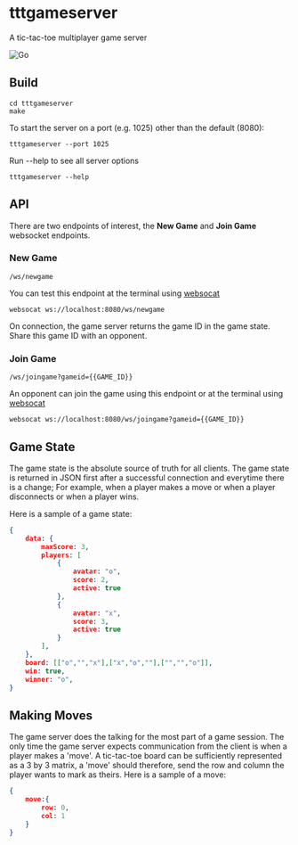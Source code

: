 # tttgameserver
A tic-tac-toe multiplayer game server

![Go](https://github.com/thealamu/tttgameserver/workflows/Go/badge.svg)

## Build
```shell
cd tttgameserver
make
```
To start the server on a port (e.g. 1025) other than the default (8080):
```shell
tttgameserver --port 1025
```
Run --help to see all server options
```shell
tttgameserver --help
```

## API
There are two endpoints of interest, the **New Game** and **Join Game** websocket endpoints.
### New Game
```
/ws/newgame
```
You can test this endpoint at the terminal using [websocat](https://github.com/vi/websocat)
```
websocat ws://localhost:8080/ws/newgame
```
On connection, the game server returns the game ID in the game state. Share this game ID with an opponent.
### Join Game
```
/ws/joingame?gameid={{GAME_ID}}
```
An opponent can join the game using this endpoint or at the terminal using [websocat](https://github.com/vi/websocat)
```
websocat ws://localhost:8080/ws/joingame?gameid={{GAME_ID}}
```

## Game State
The game state is the absolute source of truth for all clients.
The game state is returned in JSON first after a successful connection and everytime there is a change; For example, when a player makes a move or when a player disconnects or when a player wins.

Here is a sample of a game state:
```JSON
{
    data: {
        maxScore: 3,
        players: [
            {
                avatar: "o",
                score: 2,
                active: true
            }, 
            {
                avatar: "x",
                score: 3,
                active: true
            }
        ],
    },
    board: [["o","","x"],["x","o",""],["","","o"]],
    win: true,
    winner: "o",
}
```

## Making Moves
The game server does the talking for the most part of a game session. The only time the game server expects communication from the client is when a player makes a 'move'.
A tic-tac-toe board can be sufficiently represented as a 3 by 3 matrix, a 'move' should therefore, send the row and column the player wants to mark as theirs.
Here is a sample of a move:
```JSON
{
    move:{
        row: 0,
        col: 1
    }
}
```
